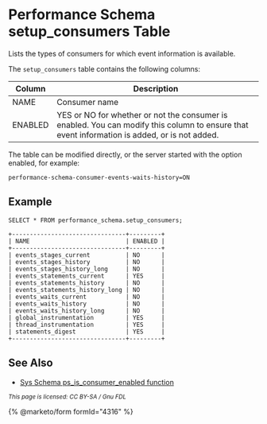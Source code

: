 
# Performance Schema setup_consumers Table

Lists the types of consumers for which event information is available.


The `setup_consumers` table contains the following columns:



| Column | Description |
| --- | --- |
| NAME | Consumer name |
| ENABLED | YES or NO for whether or not the consumer is enabled. You can modify this column to ensure that event information is added, or is not added. |



The table can be modified directly, or the server started with the option enabled, for example:


```
performance-schema-consumer-events-waits-history=ON
```

## Example


```
SELECT * FROM performance_schema.setup_consumers;

+--------------------------------+---------+
| NAME                           | ENABLED |
+--------------------------------+---------+
| events_stages_current          | NO      |
| events_stages_history          | NO      |
| events_stages_history_long     | NO      |
| events_statements_current      | YES     |
| events_statements_history      | NO      |
| events_statements_history_long | NO      |
| events_waits_current           | NO      |
| events_waits_history           | NO      |
| events_waits_history_long      | NO      |
| global_instrumentation         | YES     |
| thread_instrumentation         | YES     |
| statements_digest              | YES     |
+--------------------------------+---------+
```

## See Also


* [Sys Schema ps_is_consumer_enabled function](../../sys-schema/sys-schema-stored-functions/ps_is_consumer_enabled.md)


<sub>_This page is licensed: CC BY-SA / Gnu FDL_</sub>


{% @marketo/form formId="4316" %}
